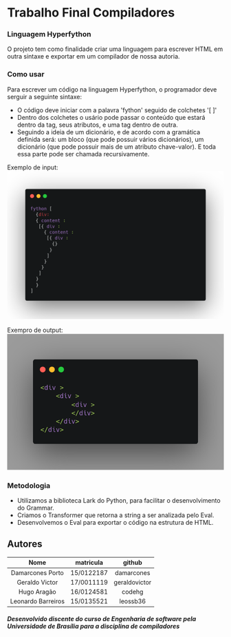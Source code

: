 # Trabalho Final Compiladores

### Linguagem Hyperfython

O projeto tem como finalidade criar uma linguagem para escrever HTML em outra sintaxe e exportar em um compilador de nossa autoria.

### Como usar
Para escrever um código na linguagem Hyperfython, o programador deve serguir a seguinte sintaxe:<br>

* O código deve iniciar com a palavra 'fython' seguido de colchetes '[ ]'
* Dentro dos colchetes o usário pode passar o conteúdo que estará dentro da tag, seus atributos, e uma tag dentro de outra.
* Seguindo a ideia de um dicionário, e de acordo com a gramática definida será: um bloco (que pode possuir vários dicionários), um dicionário (que pode possuir mais de um atributo chave-valor). E toda essa parte pode ser chamada recursivamente.

Exemplo de input: <br>
![Código](img/fython.png)

Exempro de output: <br>
![Out](img/out.png)

### Metodologia
* Utilizamos a biblioteca Lark do Python, para facilitar o desenvolvimento do Grammar.
* Criamos o Transformer que retorna a string a ser analizada pelo Eval.
* Desenvolvemos o Eval para exportar o código na estrutura de HTML.

## Autores
|Nome|matricula|github|
|:---:|:---:|:---:|
|Damarcones Porto|15/0122187|damarcones|
|Geraldo Victor|17/0011119|geraldovictor|
|Hugo Aragão|16/0124581|codehg|
|Leonardo Barreiros|15/0135521|leossb36|

##### Desenvolvido discente do curso de Engenharia de software pela Universidade de Brasília para a disciplina de compiladores
